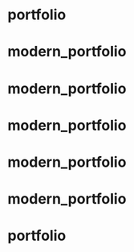 # portfolio
# modern_portfolio
# modern_portfolio
# modern_portfolio
# modern_portfolio
# modern_portfolio
# portfolio
